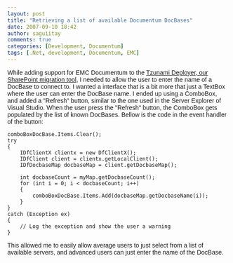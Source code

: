 ```yaml
---
layout: post
title: "Retrieving a list of available Documentum DocBases"
date: 2007-09-10 18:42
author: saguiitay
comments: true
categories: [Development, Documentum]
tags: [.Net, development, Documentum, EMC]
---
```

<span style="font-family:arial;">While adding support for EMC Documentum to the [Tzunami Deployer, our SharePoint migration tool](http://www.tzunami.net/), I needed to allow the user to enter the name of a DocBase to connect to. I wanted a interface that is a bit more that just a TextBox where the user can enter the DocBase name. I ended up using a ComboBox, and added a "Refresh" button, similar to the one used in the Server Explorer of Visual Studio. When the user press the "Refresh" button, the ComboBox gets populated by the list of known DocBases. Bellow is the code in the event handler of the button:</span>

``` c#:html:nocontrols:nogutter
comboBoxDocBase.Items.Clear();
try
{
    IDfClientX clientx = new DfClientX();
    IDfClient client = clientx.getLocalClient();
    IDfDocbaseMap docbaseMap = client.getDocbaseMap();

    int docbaseCount = myMap.getDocbaseCount();
    for (int i = 0; i < docbaseCount; i++)
    {
        comboBoxDocBase.Items.Add(docbaseMap.getDocbaseName(i));
    }
}
catch (Exception ex)
{
    // Log the exception and show the user a warning
}
```

<span style="font-family:arial;">This allowed me to easily allow average users to just select from a list of available servers, and advanced users can just enter the name of the DocBase.</span>



